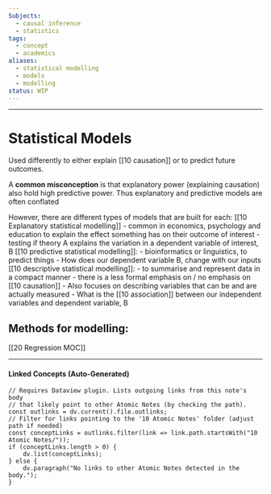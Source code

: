 ```yaml
---
Subjects:
  - causal inference
  - statistics
tags:
  - concept
  - academics
aliases:
  - statistical modelling
  - models
  - modelling
status: WIP
---
```

---
# Statistical Models 

Used differently to either explain [[10 causation]] or to predict future outcomes. 

A __common misconception__ is that explanatory power (explaining causation) also hold high predictive power. Thus explanatory and predictive models are often conflated

However, there are different types of models that are built for each:
[[10 Explanatory statistical modelling]]
	- common in economics, psychology and education to explain the effect something has on their outcome of interest
	- testing if theory A explains the variation in a dependent variable of interest, B
[[10 predictive statistical modelling]]:
	- bioinformatics or linguistics, to predict things
	- How does our dependent variable B, change with our inputs
[[10 descriptive statistical modelling]]:
	- to summarise and represent data in a compact manner
	- there is a less formal emphasis on / no emphasis on [[10 causation]]
	- Also focuses on describing variables that can be and are actually measured 
	- What is the [[10 association]] between our independent variables and dependent variable, B


## Methods for modelling:
[[20 Regression MOC]]




---
#### Linked Concepts (Auto-Generated)
```dataviewjs
// Requires Dataview plugin. Lists outgoing links from this note's body
// that likely point to other Atomic Notes (by checking the path).
const outlinks = dv.current().file.outlinks;
// Filter for links pointing to the '10 Atomic Notes' folder (adjust path if needed)
const conceptLinks = outlinks.filter(link => link.path.startsWith("10 Atomic Notes/"));
if (conceptLinks.length > 0) {
    dv.list(conceptLinks);
} else {
    dv.paragraph("No links to other Atomic Notes detected in the body.");
}
```